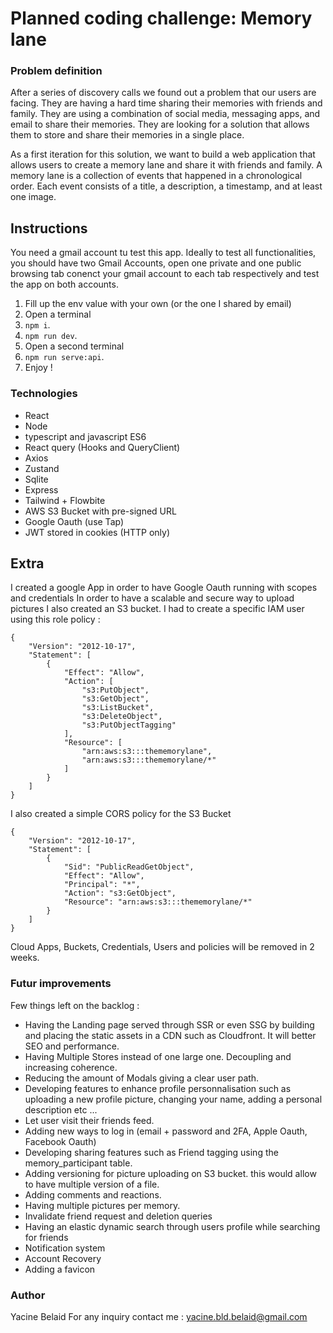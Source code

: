 # Planned coding challenge: Memory lane

### Problem definition

After a series of discovery calls we found out a problem that our users are facing. They are having a hard time sharing their memories with friends and family. They are using a combination of social media, messaging apps, and email to share their memories. They are looking for a solution that allows them to store and share their memories in a single place.

As a first iteration for this solution, we want to build a web application that allows users to create a memory lane and share it with friends and family. A memory lane is a collection of events that happened in a chronological order. Each event consists of a title, a description, a timestamp, and at least one image.

## Instructions

You need a gmail account tu test this app. Ideally to test all functionalities, you should have two Gmail Accounts, open one private and one public browsing tab conenct your gmail account to each tab respectively and test the app on both accounts.

1. Fill up the env value with your own (or the one I shared by email)
2.  Open a terminal
3. `npm i`.
4. `npm run dev`.
5. Open a second terminal
6. `npm run serve:api`.
7. Enjoy ! 

### Technologies
- React 
- Node
- typescript and javascript ES6
- React query (Hooks and QueryClient)
- Axios
- Zustand
- Sqlite
- Express
- Tailwind + Flowbite
- AWS S3 Bucket with pre-signed URL
- Google Oauth (use Tap)
- JWT stored in cookies (HTTP only)

## Extra
 I created a google App in order to have Google Oauth running with scopes and credentials In order to have a scalable and secure way to upload pictures I also created an S3 bucket. I had to create a specific IAM user using this role policy :
```
{
    "Version": "2012-10-17",
    "Statement": [
        {
            "Effect": "Allow",
            "Action": [
                "s3:PutObject",
                "s3:GetObject",
                "s3:ListBucket",
                "s3:DeleteObject",
                "s3:PutObjectTagging"
            ],
            "Resource": [
                "arn:aws:s3:::thememorylane",
                "arn:aws:s3:::thememorylane/*"
            ]
        }
    ]
}
```
I also created a simple CORS policy for the S3 Bucket
```
{
    "Version": "2012-10-17",
    "Statement": [
        {
            "Sid": "PublicReadGetObject",
            "Effect": "Allow",
            "Principal": "*",
            "Action": "s3:GetObject",
            "Resource": "arn:aws:s3:::thememorylane/*"
        }
    ]
}
```
Cloud Apps, Buckets, Credentials, Users and policies will be removed in 2 weeks.

### Futur improvements

Few things left on the backlog :
- Having the Landing page served through SSR or even SSG by building and placing the static assets in a CDN such as Cloudfront. It will better SEO and performance.
- Having Multiple Stores instead of one large one. Decoupling and increasing coherence.
- Reducing the amount of Modals giving a clear user path.
- Developing features to enhance profile personnalisation such as uploading a new profile picture, changing your name, adding a personal description etc ...
- Let user visit their friends feed.
- Adding new ways to log in (email + password and 2FA, Apple Oauth, Facebook Oauth)
- Developing sharing features such as Friend tagging using the memory_participant table.
- Adding versioning for picture uploading on S3 bucket. this would allow to have multiple version of a file.
- Adding comments and reactions.
- Having multiple pictures per memory.
- Invalidate friend request and deletion queries
- Having an elastic dynamic search through users profile while searching for friends
- Notification system
- Account Recovery
- Adding a favicon
### Author
Yacine Belaid
For any inquiry contact me : yacine.bld.belaid@gmail.com

